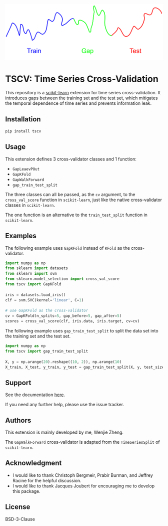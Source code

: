 ![](train-gap-test.svg)

# TSCV: Time Series Cross-Validation

This repository is a [scikit-learn](https://scikit-learn.org) extension for time series cross-validation.
It introduces gaps between the training set and the test set, which mitigates the temporal dependence of time series and prevents information leak.

## Installation

```bash
pip install tscv
```

## Usage

This extension defines 3 cross-validator classes and 1 function:
- `GapLeaevPOut`
- `GapKFold`
- `GapWalkForward`
- `gap_train_test_split`

The three classes can all be passed, as the `cv` argument, to the `cross_val_score` function in `scikit-learn`, just like the native cross-validator classes in `scikit-learn`.

The one function is an alternative to the `train_test_split` function in `scikit-learn`.

## Examples

The following example uses `GapKFold` instead of `KFold` as the cross-validator.
```python
import numpy as np
from sklearn import datasets
from sklearn import svm
from sklearn.model_selection import cross_val_score
from tscv import GapKFold

iris = datasets.load_iris()
clf = svm.SVC(kernel='linear', C=1)

# use GapKFold as the cross-validator
cv = GapKFold(n_splits=5, gap_before=5, gap_after=5)
scores = cross_val_score(clf, iris.data, iris.target, cv=cv)
```

The following example uses `gap_train_test_split` to split the data set into the training set and the test set.
```python
import numpy as np
from tscv import gap_train_test_split

X, y = np.arange(20).reshape((10, 2)), np.arange(10)
X_train, X_test, y_train, y_test = gap_train_test_split(X, y, test_size=2, gap_size=2)
```

## Support
See the documentation [here](http://www.zhengwenjie.net/tscv/).

If you need any further help, please use the issue tracker.

## Authors
This extension is mainly developed by me, Wenjie Zheng.

The `GapWalkForward` cross-validator is adapted from the `TimeSeriesSplit` of `scikit-learn`.

## Acknowledgment
- I would like to thank Christoph Bergmeir, Prabir Burman, and Jeffrey Racine for the helpful discussion.
- I would like to thank Jacques Joubert for encouraging me to develop this package.

## License
BSD-3-Clause
